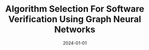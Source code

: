 ---
title: "Algorithm Selection For Software Verification Using Graph Neural Networks"
date: 2024-01-01
venue: ""
paperurl: https://doi.org/10.1145/3637225
authors: "Will Leeson and Matthew B Dwyer"
---